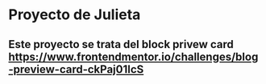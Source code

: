 # Proyecto de Julieta

## Este proyecto se trata del block privew card https://www.frontendmentor.io/challenges/blog-preview-card-ckPaj01IcS
